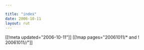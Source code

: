 ```yaml
---

title: "index"
date: 2006-10-11
layout: rut
---
```


[[!meta updated="2006-10-11"]]
[[!map pages="20061011/* and ! 20061011/*/*"]]
